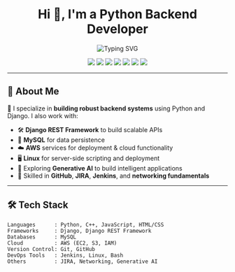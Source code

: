 <h1 align="center">Hi 👋, I'm a Python Backend Developer</h1>
<p align="center">
  <img src="https://readme-typing-svg.demolab.com?font=Fira+Code&weight=500&size=24&pause=1000&color=1B9AF7&center=true&vCenter=true&width=600&lines=Python+Backend+Developer+Enthusiast;Django+%7C+DRF+%7C+MySQL+%7C+AWS+%7C+Linux;Passionate+about+Clean+Architecture+%26+APIs" alt="Typing SVG" />
</p>

<p align="center">
  <img src="https://img.shields.io/badge/Python-3776AB?style=for-the-badge&logo=python&logoColor=white"/>
  <img src="https://img.shields.io/badge/Django-092E20?style=for-the-badge&logo=django&logoColor=white"/>
  <img src="https://img.shields.io/badge/REST%20API-FF6F00?style=for-the-badge&logo=fastapi&logoColor=white"/>
  <img src="https://img.shields.io/badge/MySQL-00758F?style=for-the-badge&logo=mysql&logoColor=white"/>
  <img src="https://img.shields.io/badge/AWS-FF9900?style=for-the-badge&logo=amazonaws&logoColor=white"/>
  <img src="https://img.shields.io/badge/Linux-FCC624?style=for-the-badge&logo=linux&logoColor=black"/>
  <img src="https://img.shields.io/badge/GitHub-100000?style=for-the-badge&logo=github&logoColor=white"/>
</p>

---

## 🚀 About Me

🔧 I specialize in **building robust backend systems** using Python and Django. I also work with:

- 🛠 **Django REST Framework** to build scalable APIs  
- 💾 **MySQL** for data persistence  
- ☁️ **AWS** services for deployment & cloud functionality  
- 🖥 **Linux** for server-side scripting and deployment  
- 🤖 Exploring **Generative AI** to build intelligent applications  
- 🔗 Skilled in **GitHub**, **JIRA**, **Jenkins**, and **networking fundamentals**

---

## 🛠️ Tech Stack

```plaintext
Languages      : Python, C++, JavaScript, HTML/CSS
Frameworks     : Django, Django REST Framework
Databases      : MySQL
Cloud          : AWS (EC2, S3, IAM)
Version Control: Git, GitHub
DevOps Tools   : Jenkins, Linux, Bash
Others         : JIRA, Networking, Generative AI
